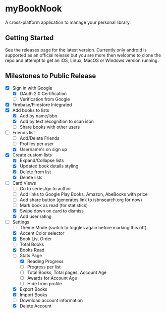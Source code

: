 # myBookNook

A cross-platform application to manage your personal library.

## Getting Started

See the releases page for the latest version. Currently only android is supported as an official release but you are more then welcome to clone the repo and attempt to get an iOS, Linux, MacOS or Windows version running.

## Milestones to Public Release

- [x] Sign in with Google
  - [x] OAuth 2.0 Certification
  - [ ] Verification from Google
- [x] Firebase/Firestore Integrated
- [x] Add books to lists
  - [x] Add by name/isbn
  - [x] Add by text recognition to scan isbn
  - [ ] Share books with other users
- [ ] Friends list
  - [ ] Add/Delete Friends
  - [ ] Profiles per user
  - [x] Username's on sign up
- [x] Create custom lists
  - [x] Expand/Collapse lists
  - [x] Updated book details styling
  - [x] Delete from list
  - [x] Delete lists
- [ ] Card Views
  - [ ] Go to series/go to author
  - [ ] Add links to Google Play Books, Amazon, AbeBooks with price
  - [ ] Add share button (generates link to isbnsearch.org for now)
  - [ ] Mark book as read (for statistics)
  - [x] Swipe down on card to dismiss
  - [x] Add user rating
- [ ] Settings
  - [ ] Theme Mode (switch to toggles again before marking this off)
  - [x] Accent Color selector
  - [x] Book List Order
  - [ ] Total Books
  - [x] Books Read
  - [ ] Stats Page
    - [x] Reading Progress
    - [ ] Progress per list
    - [ ] Total Books, Total pages, Account Age
    - [ ] Awards for Account Age
    - [ ] Hide from profile
  - [x] Export Books
  - [x] Import Books
  - [ ] Download account information
  - [x] Delete Account
